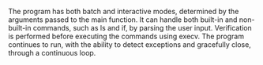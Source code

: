 The program has both batch and interactive modes, determined by the arguments passed to the main function. It can handle both built-in and non-built-in commands, such as ls and if, by parsing the user input. Verification is performed before executing the commands using execv. The program continues to run, with the ability to detect exceptions and gracefully close, through a continuous loop.
